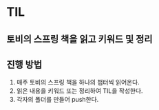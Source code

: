 # TIL
## 토비의 스프링 책을 읽고 키워드 및 정리
## 진행 방법 
1. 매주 토비의 스프링 책을 하나의 챕터씩 읽어온다.
2. 읽은 내용을 키워드 또는 정리하여 TIL을 작성한다.
3. 각자의 폴더를 만들어 push한다.
